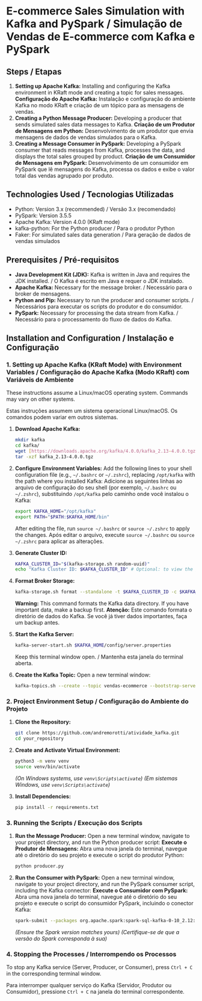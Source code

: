 # E-commerce Sales Simulation with Kafka and PySpark / Simulação de Vendas de E-commerce com Kafka e PySpark

## Steps / Etapas

1.  **Setting up Apache Kafka:** Installing and configuring the Kafka environment in KRaft mode and creating a topic for sales messages.  
    **Configuração do Apache Kafka:** Instalação e configuração do ambiente Kafka no modo KRaft e criação de um tópico para as mensagens de vendas.
3.  **Creating a Python Message Producer:** Developing a producer that sends simulated sales data messages to Kafka. 
    **Criação de um Produtor de Mensagens em Python:** Desenvolvimento de um produtor que envia mensagens de dados de vendas simulados para o Kafka.
5.  **Creating a Message Consumer in PySpark:** Developing a PySpark consumer that reads messages from Kafka, processes the data, and displays the total sales grouped by product. 
    **Criação de um Consumidor de Mensagens em PySpark:** Desenvolvimento de um consumidor em PySpark que lê mensagens do Kafka, processa os dados e exibe o valor total das vendas agrupado por produto.

## Technologies Used / Tecnologias Utilizadas

* Python: Version 3.x (recommended) / Versão 3.x (recomendado)
* PySpark: Version 3.5.5
* Apache Kafka: Version 4.0.0 (KRaft mode)
* kafka-python: For the Python producer / Para o produtor Python
* Faker: For simulated sales data generation / Para geração de dados de vendas simulados

## Prerequisites / Pré-requisitos

* **Java Development Kit (JDK):** Kafka is written in Java and requires the JDK installed. / O Kafka é escrito em Java e requer o JDK instalado.
* **Apache Kafka:** Necessary for the message broker. / Necessário para o broker de mensagens.
* **Python and Pip:** Necessary to run the producer and consumer scripts. / Necessários para executar os scripts do produtor e do consumidor.
* **PySpark:** Necessary for processing the data stream from Kafka. / Necessário para o processamento do fluxo de dados do Kafka.

## Installation and Configuration / Instalação e Configuração

### 1. Setting up Apache Kafka (KRaft Mode) with Environment Variables / Configuração do Apache Kafka (Modo KRaft) com Variáveis de Ambiente

These instructions assume a Linux/macOS operating system. Commands may vary on other systems.

Estas instruções assumem um sistema operacional Linux/macOS. Os comandos podem variar em outros sistemas.

1.  **Download Apache Kafka:**
    ```bash
    mkdir kafka
    cd kafka/
    wget [https://downloads.apache.org/kafka/4.0.0/kafka_2.13-4.0.0.tgz](https://downloads.apache.org/kafka/4.0.0/kafka_2.13-4.0.0.tgz)
    tar -xzf kafka_2.13-4.0.0.tgz
    ```

2.  **Configure Environment Variables:**
    Add the following lines to your shell configuration file (e.g., `~/.bashrc` or `~/.zshrc`), replacing `/opt/kafka` with the path where you installed Kafka:
    Adicione as seguintes linhas ao arquivo de configuração do seu shell (por exemplo, `~/.bashrc` ou `~/.zshrc`), substituindo `/opt/kafka` pelo caminho onde você instalou o Kafka:
    ```bash
    export KAFKA_HOME="/opt/kafka"
    export PATH="$PATH:$KAFKA_HOME/bin"
    ```
    After editing the file, run `source ~/.bashrc` or `source ~/.zshrc` to apply the changes.
    Após editar o arquivo, execute `source ~/.bashrc` ou `source ~/.zshrc` para aplicar as alterações.

3.  **Generate Cluster ID:**
    ```bash
    KAFKA_CLUSTER_ID="$(kafka-storage.sh random-uuid)"
    echo "Kafka Cluster ID: $KAFKA_CLUSTER_ID" # Optional: to view the generated ID / Opcional: para visualizar o ID gerado
    ```

4.  **Format Broker Storage:**
    ```bash
    kafka-storage.sh format --standalone -t $KAFKA_CLUSTER_ID -c $KAFKA_HOME/config/server.properties
    ```
    **Warning:** This command formats the Kafka data directory. If you have important data, make a backup first.
    **Atenção:** Este comando formata o diretório de dados do Kafka. Se você já tiver dados importantes, faça um backup antes.

5.  **Start the Kafka Server:**
    ```bash
    kafka-server-start.sh $KAFKA_HOME/config/server.properties
    ```
    Keep this terminal window open. / Mantenha esta janela do terminal aberta.

6.  **Create the Kafka Topic:** Open a new terminal window:
    ```bash
    kafka-topics.sh --create --topic vendas-ecommerce --bootstrap-server localhost:9092 --partitions 1 --replication-factor 1
    ```

### 2. Project Environment Setup / Configuração do Ambiente do Projeto

1.  **Clone the Repository:**
    ```bash
    git clone https://github.com/andremorotti/atividade_kafka.git
    cd your_repository
    ```

2.  **Create and Activate Virtual Environment:**
    ```bash
    python3 -m venv venv
    source venv/bin/activate
    ```
    *(On Windows systems, use `venv\Scripts\activate`)*
    *(Em sistemas Windows, use `venv\Scripts\activate`)*

3.  **Install Dependencies:**
    ```bash
    pip install -r requirements.txt
    ```

### 3. Running the Scripts / Execução dos Scripts

1.  **Run the Message Producer:** Open a new terminal window, navigate to your project directory, and run the Python producer script:
    **Execute o Produtor de Mensagens:** Abra uma nova janela do terminal, navegue até o diretório do seu projeto e execute o script do produtor Python:
    ```bash
    python producer.py
    ```

2.  **Run the Consumer with PySpark:** Open a new terminal window, navigate to your project directory, and run the PySpark consumer script, including the Kafka connector:
    **Execute o Consumidor com PySpark:** Abra uma nova janela do terminal, navegue até o diretório do seu projeto e execute o script do consumidor PySpark, incluindo o conector Kafka:
    ```bash
    spark-submit --packages org.apache.spark:spark-sql-kafka-0-10_2.12:3.5.5 consumer.py
    ```
    *(Ensure the Spark version matches yours)*
    *(Certifique-se de que a versão do Spark corresponda à sua)*

### 4. Stopping the Processes / Interrompendo os Processos

To stop any Kafka service (Server, Producer, or Consumer), press `Ctrl + C` in the corresponding terminal window.

Para interromper qualquer serviço do Kafka (Servidor, Produtor ou Consumidor), pressione `Ctrl + C` na janela do terminal correspondente.